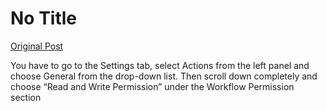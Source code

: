 # No Title

[Original Post](https://discourse.onlinedegree.iitm.ac.in/t/165959/355)

<p>You have to go to the Settings tab, select Actions from the left panel and choose General from the drop-down list. Then scroll down completely and choose “Read and Write Permission” under the Workflow Permission section</p>